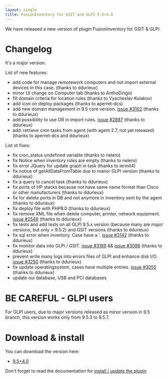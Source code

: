 ```yaml
---
layout: single
title: FusionInventory for GSIT and GLPI 9.5+4.0
---
```


We have released a new version of plugin FusionInventory for GSIT & GLPI.

# Changelog

It's a major version.

List of new features:

* add code for manage remotework computers and not import external devices in this case. (thanks to ddurieux)
* minor UI change on Computer tab (thanks to AnthoDingo)
* fill domain criteria for location rules (thanks to Vyacheslav Kulakov)
* add icon on deploy packages (thanks to aperret-dcs)
* add new domain management in 9.5 core version. [issue #3162](https://github.com/fusioninventory/fusioninventory-for-glpi/issues/3162) (thanks to ddurieux)
* add possibility to use OR in import rules. [issue #2887](https://github.com/fusioninventory/fusioninventory-for-glpi/issues/2887) (thanks to ddurieux)
* add: retrieve cron tasks from agent (with agent 2.7, not yet released) (thanks to aperret-dcs and ddurieux)


List ot fixes:

* fix cron_status undefined variable (thanks to nelero)
* fix Notice when inventory rules are empty (thanks to nelero)
* fix error JQuery for update graph in task (thanks to lermit4)
* fix notice of getAllDataFromTable due to manor GLPI version (thanks to ddurieux)
* fix a query to cancel task (thanks to ddurieux)
* fix ports of HP stacks because not have same name format than Cisco or other manufacturers (thanks to ddurieux)
* fix for delete ports in DB and not anymore in inventory sent by the agent (thanks to ddurieux)
* fix deploy file with PHP8.0 (thanks to ddurieux)
* fix remove XML file when delete computer, printer, network equipment. [issue #2549](https://github.com/fusioninventory/fusioninventory-for-glpi/issues/2549) (thanks to ddurieux)
* fix tests and add tests on all GLPI 9.5.x version (because many are major versions, but only > 9.5.2) and GSIT versions (thanks to ddurieux)
* fix sql error when inventory. Case have a '. [issue #3142](https://github.com/fusioninventory/fusioninventory-for-glpi/issues/3142)  (thanks to ddurieux)
* fix monitor data into GLPI / GSIT. [issue #3189](https://github.com/fusioninventory/fusioninventory-for-glpi/issues/3189) &&  [issue #3096](https://github.com/fusioninventory/fusioninventory-for-glpi/issues/3096) (thanks to ddurieux)
* prevent write many logs into errors files of GLPI and enhance disk I/O. [issue #3250](https://github.com/fusioninventory/fusioninventory-for-glpi/issues/3250) (thanks to ddurieux)
* fix update operatingsystem, cases have multiple entries. [issue #3055](https://github.com/fusioninventory/fusioninventory-for-glpi/issues/3055) (thanks to ddurieux)
* update oui database, USB and PCI databases 


# BE CAREFUL - GLPI users

For GLPI users, due to major versions released as minor version in 9.5 branch, this version works only from 9.5.3 to 9.5.7.



# Download & install

You can download the version here: 

* [9.5+4.0](https://github.com/fusioninventory/fusioninventory-for-glpi/releases/download/glpi9.5%2B4.0/fusioninventory-9.5+4.0.tar.bz2)


Don't forget to read the documentation for [install / update the plugin](https://forge.fusioninventory.org/documentation/%20FusionInventory_for_GLPI/%20%20Installation%20%26%20update/1.installation/)

